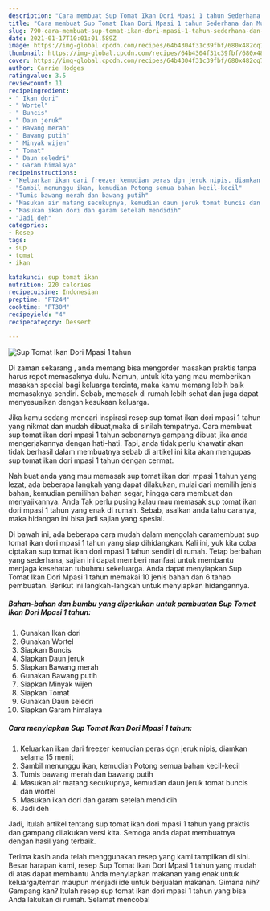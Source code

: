 ```yaml
---
description: "Cara membuat Sup Tomat Ikan Dori Mpasi 1 tahun Sederhana dan Mudah Dibuat"
title: "Cara membuat Sup Tomat Ikan Dori Mpasi 1 tahun Sederhana dan Mudah Dibuat"
slug: 790-cara-membuat-sup-tomat-ikan-dori-mpasi-1-tahun-sederhana-dan-mudah-dibuat
date: 2021-01-17T10:01:01.589Z
image: https://img-global.cpcdn.com/recipes/64b4304f31c39fbf/680x482cq70/sup-tomat-ikan-dori-mpasi-1-tahun-foto-resep-utama.jpg
thumbnail: https://img-global.cpcdn.com/recipes/64b4304f31c39fbf/680x482cq70/sup-tomat-ikan-dori-mpasi-1-tahun-foto-resep-utama.jpg
cover: https://img-global.cpcdn.com/recipes/64b4304f31c39fbf/680x482cq70/sup-tomat-ikan-dori-mpasi-1-tahun-foto-resep-utama.jpg
author: Carrie Hodges
ratingvalue: 3.5
reviewcount: 11
recipeingredient:
- " Ikan dori"
- " Wortel"
- " Buncis"
- " Daun jeruk"
- " Bawang merah"
- " Bawang putih"
- " Minyak wijen"
- " Tomat"
- " Daun seledri"
- " Garam himalaya"
recipeinstructions:
- "Keluarkan ikan dari freezer kemudian peras dgn jeruk nipis, diamkan selama 15 menit"
- "Sambil menunggu ikan, kemudian Potong semua bahan kecil-kecil"
- "Tumis bawang merah dan bawang putih"
- "Masukan air matang secukupnya, kemudian daun jeruk tomat buncis dan wortel"
- "Masukan ikan dori dan garam setelah mendidih"
- "Jadi deh"
categories:
- Resep
tags:
- sup
- tomat
- ikan

katakunci: sup tomat ikan 
nutrition: 220 calories
recipecuisine: Indonesian
preptime: "PT24M"
cooktime: "PT30M"
recipeyield: "4"
recipecategory: Dessert

---
```



![Sup Tomat Ikan Dori Mpasi 1 tahun](https://img-global.cpcdn.com/recipes/64b4304f31c39fbf/680x482cq70/sup-tomat-ikan-dori-mpasi-1-tahun-foto-resep-utama.jpg)

Di zaman  sekarang , anda memang bisa mengorder masakan praktis tanpa harus repot memasaknya dulu. Namun, untuk kita yang mau memberikan masakan special bagi keluarga tercinta, maka kamu memang lebih baik memasaknya sendiri. Sebab, memasak di rumah lebih sehat dan juga dapat menyesuaikan dengan kesukaan keluarga.

Jika kamu sedang mencari inspirasi resep sup tomat ikan dori mpasi 1 tahun yang nikmat dan mudah dibuat,maka di sinilah tempatnya. Cara membuat sup tomat ikan dori mpasi 1 tahun  sebenarnya gampang dibuat jika anda mengerjakannya dengan hati-hati. Tapi, anda tidak perlu khawatir akan tidak berhasil dalam membuatnya 
sebab di artikel ini kita akan mengupas sup tomat ikan dori mpasi 1 tahun dengan cermat.  



Nah buat anda yang mau memasak sup tomat ikan dori mpasi 1 tahun yang lezat, ada beberapa langkah yang dapat dilakukan, mulai dari memilih jenis bahan, kemudian pemilihan bahan segar, hingga cara membuat dan menyajikannya. Anda Tak perlu pusing kalau mau memasak sup tomat ikan dori mpasi 1 tahun yang enak di rumah. Sebab, asalkan anda  tahu caranya, maka hidangan ini bisa jadi sajian yang spesial.

Di bawah ini, ada beberapa cara mudah dalam mengolah caramembuat sup tomat ikan dori mpasi 1 tahun yang siap dihidangkan. Kali ini, yuk kita coba ciptakan sup tomat ikan dori mpasi 1 tahun sendiri di rumah. Tetap berbahan yang sederhana, sajian ini dapat memberi manfaat untuk membantu menjaga kesehatan tubuhmu sekeluarga. Anda dapat menyiapkan Sup Tomat Ikan Dori Mpasi 1 tahun memakai 10 jenis bahan dan 6 tahap pembuatan. Berikut ini langkah-langkah untuk menyiapkan hidangannya.

<!--inarticleads1-->

##### Bahan-bahan dan bumbu yang diperlukan untuk pembuatan Sup Tomat Ikan Dori Mpasi 1 tahun:

1. Gunakan  Ikan dori
1. Gunakan  Wortel
1. Siapkan  Buncis
1. Siapkan  Daun jeruk
1. Siapkan  Bawang merah
1. Gunakan  Bawang putih
1. Siapkan  Minyak wijen
1. Siapkan  Tomat
1. Gunakan  Daun seledri
1. Siapkan  Garam himalaya




<!--inarticleads2-->

##### Cara menyiapkan Sup Tomat Ikan Dori Mpasi 1 tahun:

1. Keluarkan ikan dari freezer kemudian peras dgn jeruk nipis, diamkan selama 15 menit
1. Sambil menunggu ikan, kemudian Potong semua bahan kecil-kecil
1. Tumis bawang merah dan bawang putih
1. Masukan air matang secukupnya, kemudian daun jeruk tomat buncis dan wortel
1. Masukan ikan dori dan garam setelah mendidih
1. Jadi deh




Jadi, itulah artikel tentang  sup tomat ikan dori mpasi 1 tahun  yang praktis dan gampang dilakukan versi kita. Semoga anda dapat membuatnya dengan hasil yang terbaik. 

Terima kasih anda telah menggunakan resep yang kami tampilkan di sini. Besar harapan kami, resep  Sup Tomat Ikan Dori Mpasi 1 tahun yang mudah di atas dapat membantu Anda menyiapkan makanan yang enak untuk keluarga/teman maupun menjadi ide untuk berjualan makanan. Gimana nih? Gampang kan? Itulah resep sup tomat ikan dori mpasi 1 tahun yang bisa Anda lakukan di rumah. Selamat mencoba!

